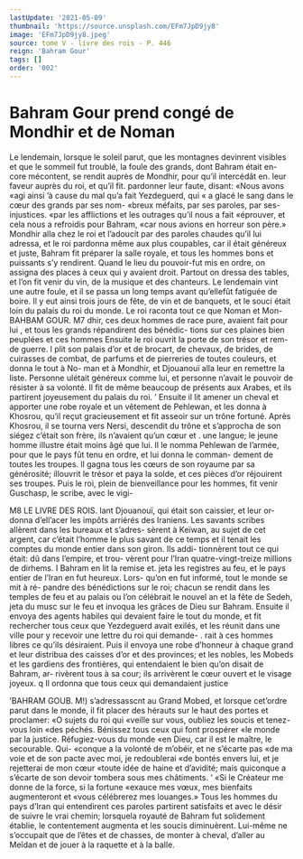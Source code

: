 ```yaml
---
lastUpdate: '2021-05-09'
thumbnail: 'https://source.unsplash.com/EFm7JpD9jy8'
image: 'EFm7JpD9jy8.jpeg'
source: tome V - livre des rois - P. 446
reign: 'Bahram Gour'
tags: []
order: '002'
---
```


# Bahram Gour prend congé de Mondhir et de Noman

Le lendemain, lorsque le soleil parut, que les montagnes devinrent visibles et que le sommeil fut troublé, la foule des grands, dont Bahram était en-
core mécontent, se rendit auprès de Mondhir, pour qu’il intercédât en. leur faveur auprès du roi, et
qu’il fit. pardonner leur faute, disant: «Nous avons «agi ainsi ’à cause du mal qu’a fait Yezdeguerd, qui
« a glacé le sang dans le cœur des grands par ses nom- «breux méfaits, par ses paroles, par ses-injustices. «par les afflictions et les outrages qu’il nous a fait «éprouver, et cela nous a refroidis pour Bahram, «car nous avions en horreur son père.» Mondhir alla chez le roi et l’adoucit par des paroles chaudes qu’il lui adressa, et le roi pardonna même aux plus coupables, car il était généreux et juste,
Bahram fit préparer la salle royale, et tous les hommes bons et puissants s’y rendirent. Quand le lieu du pouvoir-fut mis en ordre, on assigna des places à ceux qui y avaient droit. Partout on dressa des tables, et l’on fit venir du vin, de la musique et des chanteurs. Le lendemain vint une autre foule, et il se passa un long temps avant qu’ellefût fatiguée
de boire. Il y eut ainsi trois jours de fête, de vin et de banquets, et le souci était loin du palais du roi
du monde. Le roi raconta tout ce que Noman et Mon-
BAHBAM GOUR. M7 dhir, ces deux hommes de race pure, avaient fait
pour lui , et tous les grands répandirent des bénédic- tions sur ces plaines bien peuplées et ces hommes
Ensuite le roi ouvrit la porte de son trésor et rem- de guerre. l
plit son palais d’or et de brocart, de chevaux, de brides, de cuirasses de combat, de parfums et de pierreries de toutes couleurs, et donna le tout à No- man et à Mondhir, et Djouanouï alla leur en remettre
la liste. Personne ulétait généreux comme lui, et personne n’avait le pouvoir de résister à sa volonté.
Il fit de même beaucoup de présents aux Arabes, et ils partirent joyeusement du palais du roi. ’
Ensuite il lit amener un cheval et apporter une robe royale et un vêtement de Pehlewan, et les donna à Khosrou, qu’il reçut gracieusement et fit asseoir
sur un trône fortuné. Après Khosrou, il se tourna
vers Nersi, descendit du trône et s’approcha de son
siégez c’était son frère, ils n’avaient qu’un cœur et
. une langue; le jeune homme illustre était moins âgé
que lui. Il le nomma Pehlewan de l’armée, pour que
le pays fût tenu en ordre, et lui donna le comman- dement de toutes les troupes. ll gagna tous les cœurs de son royaume par sa générosité; illouvrit le trésor
et paya la solde, et ces pièces d’or réjouirent ses troupes.
Puis le roi, plein de bienveillance pour les hommes, fit venir Guschasp, le scribe, avec le vigi-

M8 LE LIVRE DES ROIS.
lant Djouanouï, qui était son caissier, et leur or- donna d’ell’acer les impôts arriérés des lraniens. Les
savants scribes allèrent dans les bureaux et s’adres-
sèrent à Keïwan, au sujet de cet argent, car c’était
l’homme le plus savant de ce temps et il tenait les
comptes du monde entier dans son giron. Ils addi- tionnèrent tout ce qui était: dû dans l’empire, et trou-
vèrent pour l’Iran quatre-vingt-treize millions de
dirhems. I
Bahram en lit la remise et. jeta les registres au
feu, et le pays entier de l’lran en fut heureux. Lors- qu’on en fut informé, tout le monde se mit à ré- pandre des bénédictions sur le roi; chacun se rendit dans les temples de feu et au palais ou l’on célébrait
le nouvel an et la fête de Sedeh, jeta du musc sur le feu et invoqua les grâces de Dieu sur Bahram.
Ensuite il envoya des agents habiles qui devaient faire le tout du monde, et fit rechercher tous ceux que Yezdeguerd avait exilés, et les réunit dans une
ville pour y recevoir une lettre du roi qui demande- . rait à ces hommes libres ce qu’ils désiraient.
Puis il envoya une robe d’honneur à chaque grand
et leur distribua des caisses d’or et des provinces; et les nobles, les Mobeds et les gardiens des frontières, qui entendaient le bien qu’on disait de Bahram, ar- rivèrent tous à sa cour; ils arrivèrent le cœur ouvert
et le visage joyeux. q
Il ordonna que tous ceux qui demandaient justice

’BAHRAM GOUB. M!) s’adressasscnt au Grand Mobed, et lorsque cet’ordre
parut dans le monde, il fit placer des hérauts sur le haut des portes et proclamer: «O sujets du roi qui «veille sur vous, oubliez les soucis et tenez-vous loin «des péchés. Bénissez tous ceux qui font prospérer
«le monde par la justice. Réfugiez-vous du monde
«en Dieu, car il est le maître, le secourable. Qui- «conque a la volonté de m’obéir, et ne s’écarte pas
«de ma voie et de son pacte avec moi, je redoublerai «de bontés envers lui, et je rejetterai de mon cœur «toute idée de haine et d’avidité; mais quiconque
a s’écarte de son devoir tombera sous mes châtiments. ’
«Si le Créateur me donne de la force, si la fortune «exauce mes vœux, mes bienfaits augmenteront et «vous célébrerez mes louanges.» Tous les hommes
du pays d’Iran qui entendirent ces paroles partirent satisfaits et avec le désir de suivre le vrai chemin; lorsquela royauté de Bahram fut solidement établie,
le contentement augmenta et les soucis diminuèrent. Lui-même ne s’occupait que de l’êtes et de chasses,
de monter à cheval, d’aller au Meîdan et de jouer à la raquette et à la balle.
